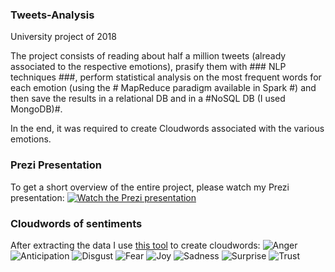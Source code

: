 ### Tweets-Analysis ###
University project of 2018

The project consists of reading about half a million tweets (already associated to the respective emotions), prasify them with ### NLP techniques ###, perform statistical analysis on the most frequent words for each emotion (using the # MapReduce paradigm available in Spark #) and then save the results in a relational DB and in a #NoSQL DB (I used MongoDB)#.

In the end, it was required to create Cloudwords associated with the various emotions.

### Prezi Presentation ###
To get a short overview of the entire project, please watch my Prezi presentation:
[![Watch the Prezi presentation](https://raw.githubusercontent.com/DrLux/Tweets-Analysis/master/prezi.JPG)](http://prezi.com/ut3pvsn9b_c-/?utm_campaign=share&utm_medium=copy)

### Cloudwords of sentiments ###
After extracting the data I use [this tool](https://www.wordclouds.com/) to create cloudwords:
![Anger](https://github.com/DrLux/Tweets-Analysis/blob/master/Sentiment/cloudword/word/anger_word.png?raw=true)
![Anticipation](https://github.com/DrLux/Tweets-Analysis/blob/master/Sentiment/cloudword/word/anticipation_word.png?raw=true)
![Disgust](https://github.com/DrLux/Tweets-Analysis/blob/master/Sentiment/cloudword/word/disgust_word.png?raw=true)
![Fear](https://github.com/DrLux/Tweets-Analysis/blob/master/Sentiment/cloudword/word/fear_word.png?raw=true)
![Joy](https://github.com/DrLux/Tweets-Analysis/blob/master/Sentiment/cloudword/word/joy_word.png?raw=true)
![Sadness](https://github.com/DrLux/Tweets-Analysis/blob/master/Sentiment/cloudword/word/sadness_word.png?raw=true)
![Surprise](https://github.com/DrLux/Tweets-Analysis/blob/master/Sentiment/cloudword/word/surprise_word.png?raw=true)
![Trust](https://github.com/DrLux/Tweets-Analysis/blob/master/Sentiment/cloudword/word/trust_word.png?raw=true)
